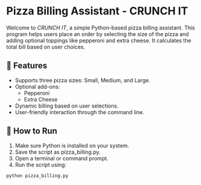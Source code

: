 # Pizza Billing Assistant - CRUNCH IT

Welcome to *CRUNCH IT*, a simple Python-based pizza billing assistant. This program helps users place an order by selecting the size of the pizza and adding optional toppings like pepperoni and extra cheese. It calculates the total bill based on user choices.

## 🧾 Features

- Supports three pizza sizes: Small, Medium, and Large.
- Optional add-ons:
  - Pepperoni
  - Extra Cheese
- Dynamic billing based on user selections.
- User-friendly interaction through the command line.

## 🚀 How to Run

1. Make sure Python is installed on your system.
2. Save the script as pizza_billing.py.
3. Open a terminal or command prompt.
4. Run the script using:

```bash
python pizza_billing.py
